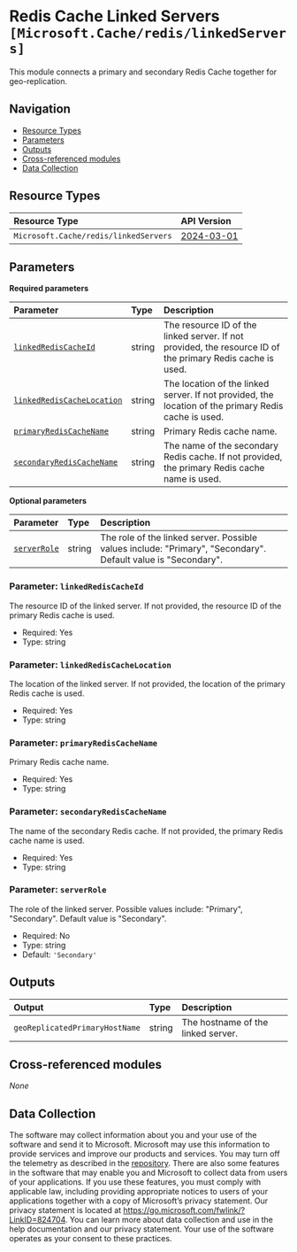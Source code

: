 # Redis Cache Linked Servers `[Microsoft.Cache/redis/linkedServers]`

This module connects a primary and secondary Redis Cache together for geo-replication.

## Navigation

- [Resource Types](#Resource-Types)
- [Parameters](#Parameters)
- [Outputs](#Outputs)
- [Cross-referenced modules](#Cross-referenced-modules)
- [Data Collection](#Data-Collection)

## Resource Types

| Resource Type | API Version |
| :-- | :-- |
| `Microsoft.Cache/redis/linkedServers` | [2024-03-01](https://learn.microsoft.com/en-us/azure/templates/Microsoft.Cache/redis/linkedServers) |

## Parameters

**Required parameters**

| Parameter | Type | Description |
| :-- | :-- | :-- |
| [`linkedRedisCacheId`](#parameter-linkedrediscacheid) | string | The resource ID of the linked server. If not provided, the resource ID of the primary Redis cache is used. |
| [`linkedRedisCacheLocation`](#parameter-linkedrediscachelocation) | string | The location of the linked server. If not provided, the location of the primary Redis cache is used. |
| [`primaryRedisCacheName`](#parameter-primaryrediscachename) | string | Primary Redis cache name. |
| [`secondaryRedisCacheName`](#parameter-secondaryrediscachename) | string | The name of the secondary Redis cache. If not provided, the primary Redis cache name is used. |

**Optional parameters**

| Parameter | Type | Description |
| :-- | :-- | :-- |
| [`serverRole`](#parameter-serverrole) | string | The role of the linked server. Possible values include: "Primary", "Secondary". Default value is "Secondary". |

### Parameter: `linkedRedisCacheId`

The resource ID of the linked server. If not provided, the resource ID of the primary Redis cache is used.

- Required: Yes
- Type: string

### Parameter: `linkedRedisCacheLocation`

The location of the linked server. If not provided, the location of the primary Redis cache is used.

- Required: Yes
- Type: string

### Parameter: `primaryRedisCacheName`

Primary Redis cache name.

- Required: Yes
- Type: string

### Parameter: `secondaryRedisCacheName`

The name of the secondary Redis cache. If not provided, the primary Redis cache name is used.

- Required: Yes
- Type: string

### Parameter: `serverRole`

The role of the linked server. Possible values include: "Primary", "Secondary". Default value is "Secondary".

- Required: No
- Type: string
- Default: `'Secondary'`


## Outputs

| Output | Type | Description |
| :-- | :-- | :-- |
| `geoReplicatedPrimaryHostName` | string | The hostname of the linked server. |

## Cross-referenced modules

_None_

## Data Collection

The software may collect information about you and your use of the software and send it to Microsoft. Microsoft may use this information to provide services and improve our products and services. You may turn off the telemetry as described in the [repository](https://aka.ms/avm/telemetry). There are also some features in the software that may enable you and Microsoft to collect data from users of your applications. If you use these features, you must comply with applicable law, including providing appropriate notices to users of your applications together with a copy of Microsoft’s privacy statement. Our privacy statement is located at <https://go.microsoft.com/fwlink/?LinkID=824704>. You can learn more about data collection and use in the help documentation and our privacy statement. Your use of the software operates as your consent to these practices.
